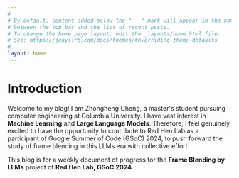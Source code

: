 ```yaml
---
#
# By default, content added below the "---" mark will appear in the home page
# between the top bar and the list of recent posts.
# To change the home page layout, edit the _layouts/home.html file.
# See: https://jekyllrb.com/docs/themes/#overriding-theme-defaults
#
layout: home
---
```


# Introduction

Welcome to my blog! I am Zhongheng Cheng, a master's student pursuing computer engineering at Columbia University. I have vast interest in **Machine Learning** and **Large Language Models**. Therefore, I feel genuinely excited to have the opportunity to contribute to Red Hen Lab as a participant of Google Summer of Code (GSoC) 2024, to push forward the study of frame blending in this LLMs era with collective effort.

This blog is for a weekly document of progress for the **Frame Blending by LLMs** project of **Red Hen Lab, GSoC 2024**. 